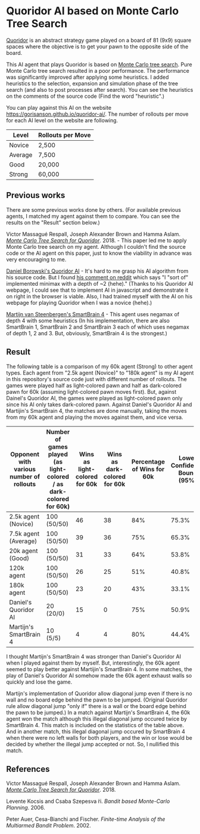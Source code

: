 # Quoridor AI based on Monte Carlo Tree Search

[Quoridor](https://en.wikipedia.org/wiki/Quoridor) is an abstract strategy game played on a board of 81 (9x9) square spaces where the objective is to get your pawn to the opposite side of the board.

This AI agent that plays Quoridor is based on [Monte Carlo tree search](https://en.wikipedia.org/wiki/Monte_Carlo_tree_search).
Pure Monte Carlo tree search resulted in a poor performance. The performance was significantly improved after applying some heuristics. I added heuristics to the selection, expansion and simulation phase of the tree search (and also to post processes after search). You can see the heuristics on the comments of the source code (Find the word "heuristic".)

You can play against this AI on the website https://gorisanson.github.io/quoridor-ai/.
The number of rollouts per move for each AI level on the website are following. 

| Level   | Rollouts per Move |
| -----   | ---- |
| Novice  | 2,500 |
| Average | 7,500 |
| Good    | 20,000 |
| Strong  | 60,000 |


## Previous works

There are some previous works done by others.
(For available previous agents, I matched my agent against them to compare. You can see the results on the "Result" section below.)

Victor Massagué Respall, Joseph Alexander Brown and Hamma Aslam. *[Monte Carlo Tree Search for Quoridor](https://www.researchgate.net/publication/327679826_Monte_Carlo_Tree_Search_for_Quoridor)*. 2018. - This paper led me to apply Monte Carlo tree search on my agent. Although I couldn't find the source code or the AI agent on this paper, just to know the viability in advance was very encouraging to me.

[Daniel Borowski's Quoridor AI](https://danielborowski.github.io/site/quoridor-ai/display.html) - It's hard to me grasp his AI algorithm from his source code. But I found [his comment on reddit](https://www.reddit.com/r/learnprogramming/comments/461woc/cminimax_implementation_for_quoridor/d01yo1m?utm_source=share&utm_medium=web2x) which says "I "sort of" implemented minimax with a depth of ~2 (hehe)." (Thanks to his Quoridor AI webpage, I could see that to implement AI in javascript and demonstrate it on right in the browser is viable. Also, I had trained myself with the AI on his webpage for playing Quoridor when I was a novice (hehe).)

[Martijn van Steenbergen's SmartBrain 4](https://github.com/MedeaMelana/quoridorai) - This agent uses negamax of depth 4 with some heuristics (In his implementation, there are also SmartBrain 1, SmartBrain 2 and SmartBrain 3 each of which uses negamax of depth 1, 2 and 3. But, obviously, SmartBrain 4 is the strongest.)

## Result
The following table is a comparison of my 60k agent (Strong) to other agent types. Each agent from "2.5k agent (Novice)" to "180k agent" is my AI agent in this repository's source code just with different number of rollouts. The games were played half as light-colored pawn and half as dark-colored pawn for 60k (assuming light-colored pawn moves first). But, against Dainel's Quoridor AI, the games were played as light-colored pawn only since his AI only takes dark-colored pawn. Against Daniel's Quoridor AI and Martijin's SmartBrain 4, the matches are done manually, taking the moves from my 60k agent and playing the moves against them, and vice versa.

| Opponent with various number of rollouts | Number of games played (as light-colored / as dark-colored for 60k) | Wins as light-colored for 60k | Wins as dark-colored for 60k | Percentage of Wins for 60k | Lower Confidence Bound (95%) | Upper Confidence Bound (95%)
| -------------------- | ----- | ---- | ---- | --- | --- | --- |
| 2.5k agent (Novice)  | 100 (50/50) | 46 | 38 | 84% | 75.3% | 90.6% |
| 7.5k agent (Average) | 100 (50/50) | 39 | 36 | 75% | 65.3% | 83.1% |
| 20k agent (Good)     | 100 (50/50) | 31 | 33 | 64% | 53.8% | 73.4% |
| 120k agent           | 100 (50/50) | 26 | 25 | 51% | 40.8% | 61.1% |
| 180k agent           | 100 (50/50) | 23 | 20 | 43% | 33.1% | 53.3% |
| Daniel's Quoridor AI | 20 (20/0) | 15 | 0 | 75% | 50.9% | 91.3% | 
| Martijn's SmartBrain 4 | 10 (5/5) | 4 | 4 | 80% | 44.4% | 97.5% |

I thought Martijn's SmartBrain 4 was stronger than Daniel's Quoridor AI when I played against them by myself. But, interestingly, the 60k agent seemed to play better against Martijin's SmartBrain 4. In some matches, the play of Daniel's Quoridor AI somehow made the 60k agent exhaust walls so quickly and lose the game.

Martijn's implementation of Quoridor allow diagonal jump even if there is no wall and no board edge behind the pawn to be jumped. (Original Quoridor rule allow diagonal jump "only if" there is a wall or the board edge behind the pawn to be jumped.) In a match against Martijn's SmartBrain 4, the 60k agent won the match although this illegal diagonal jump occured twice by SmartBrain 4. This match is included on the statistics of the table above. And in another match, this illegal diagonal jump occured by SmartBrain 4 when there were no left walls for both players, and the win or lose would be decided by whether the illegal jump accepted or not. So, I nullified this match.


## References

Victor Massagué Respall, Joseph Alexander Brown and Hamma Aslam. *[Monte Carlo Tree Search for Quoridor](https://www.researchgate.net/publication/327679826_Monte_Carlo_Tree_Search_for_Quoridor)*. 2018.

Levente Kocsis and Csaba Szepesva ́ri. *Bandit based Monte-Carlo Planning*. 2006.

Peter Auer, Cesa-Bianchi and Fischer. *Finite-time Analysis of the Multiarmed Bandit Problem*. 2002.


